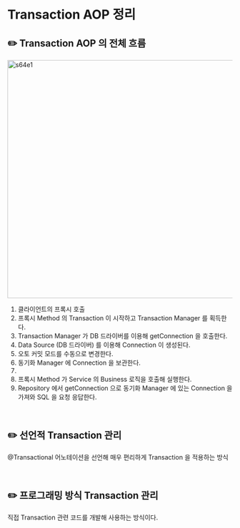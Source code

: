 # Transaction AOP 정리

## ✏️ Transaction AOP 의 전체 흐름

<img width="534" alt="s64e1" src="https://user-images.githubusercontent.com/115536240/215631259-1499b9ad-a7ee-491b-bf41-91b4e0eb5c7a.png">

1. 클라이언트의 프록시 호출
2. 프록시 Method 의 Transaction 이 시작하고 Transaction Manager 를 획득한다.
3. Transaction Manager 가 DB 드라이버를 이용해 getConnection 을 호출한다.
4. Data Source (DB 드라이버) 를 이용해 Connection 이 생성된다.
5. 오토 커밋 모드를 수동으로 변경한다.
6. 동기화 Manager 에 Connection 을 보관한다.
7. 
8. 프록시 Method 가 Service 의 Business 로직을 호출해 실행한다.
9. Repository 에서 getConnection 으로 동기화 Manager 에 있는 Connection 을 가져와 SQL 을 요청 응답한다.

<br>

## ✏️ 선언적 Transaction 관리

@Transactional 어노테이션을 선언해 매우 편리하게 Transaction 을 적용하는 방식

<br>

## ✏️ 프로그래밍 방식 Transaction 관리

직접 Transaction 관련 코드를 개발해 사용하는 방식이다.
